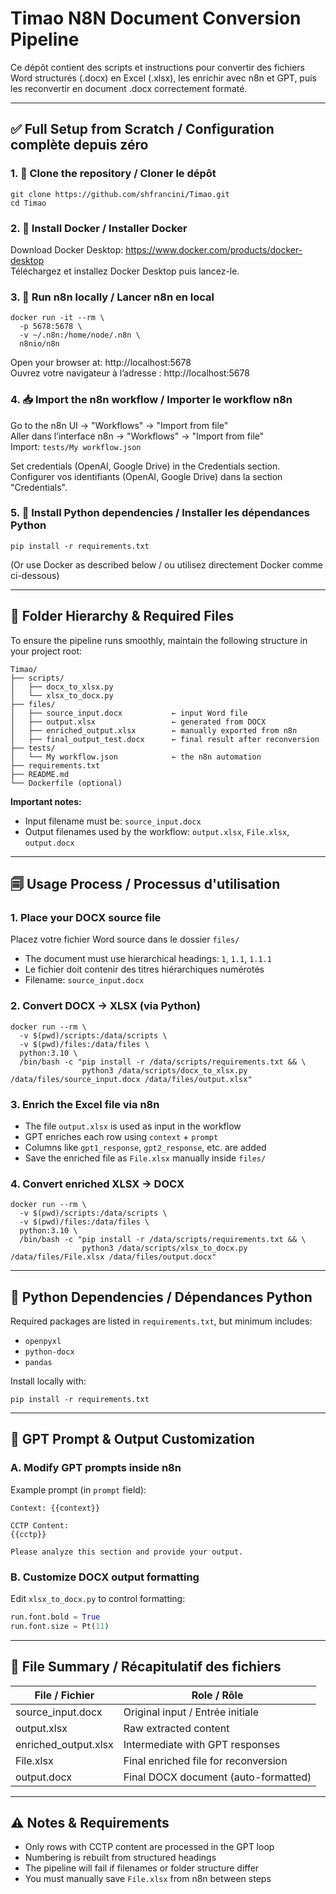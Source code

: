 # Timao N8N Document Conversion Pipeline

Ce dépôt contient des scripts et instructions pour convertir des fichiers Word structurés (.docx) en Excel (.xlsx), les enrichir avec n8n et GPT, puis les reconvertir en document .docx correctement formaté.

---

## ✅ Full Setup from Scratch / Configuration complète depuis zéro

### 1. 🔁 Clone the repository / Cloner le dépôt
```
git clone https://github.com/shfrancini/Timao.git
cd Timao
```

### 2. 🐳 Install Docker / Installer Docker
Download Docker Desktop: https://www.docker.com/products/docker-desktop  
Téléchargez et installez Docker Desktop puis lancez-le.

### 3. 🚀 Run n8n locally / Lancer n8n en local
```
docker run -it --rm \
  -p 5678:5678 \
  -v ~/.n8n:/home/node/.n8n \
  n8nio/n8n
```
Open your browser at: http://localhost:5678  
Ouvrez votre navigateur à l’adresse : http://localhost:5678

### 4. 📥 Import the n8n workflow / Importer le workflow n8n
Go to the n8n UI → "Workflows" → "Import from file"  
Aller dans l’interface n8n → "Workflows" → "Import from file"  
Import: `tests/My workflow.json`

Set credentials (OpenAI, Google Drive) in the Credentials section.  
Configurer vos identifiants (OpenAI, Google Drive) dans la section "Credentials".

### 5. 🐍 Install Python dependencies / Installer les dépendances Python
```
pip install -r requirements.txt
```
(Or use Docker as described below / ou utilisez directement Docker comme ci-dessous)

---

## 📂 Folder Hierarchy & Required Files

To ensure the pipeline runs smoothly, maintain the following structure in your project root:

```
Timao/
├── scripts/
│   ├── docx_to_xlsx.py
│   └── xlsx_to_docx.py
├── files/
│   ├── source_input.docx           ← input Word file
│   ├── output.xlsx                 ← generated from DOCX
│   ├── enriched_output.xlsx        ← manually exported from n8n
│   ├── final_output_test.docx      ← final result after reconversion
├── tests/
│   └── My workflow.json            ← the n8n automation
├── requirements.txt
├── README.md
└── Dockerfile (optional)
```

**Important notes:**
- Input filename must be: `source_input.docx`
- Output filenames used by the workflow: `output.xlsx`, `File.xlsx`, `output.docx`

---

## 🗐 Usage Process / Processus d'utilisation

### 1. Place your DOCX source file
Placez votre fichier Word source dans le dossier `files/`

- The document must use hierarchical headings: `1`, `1.1`, `1.1.1`
- Le fichier doit contenir des titres hiérarchiques numérotés
- Filename: `source_input.docx`

### 2. Convert DOCX → XLSX (via Python)
```
docker run --rm \
  -v $(pwd)/scripts:/data/scripts \
  -v $(pwd)/files:/data/files \
  python:3.10 \
  /bin/bash -c "pip install -r /data/scripts/requirements.txt && \
                python3 /data/scripts/docx_to_xlsx.py /data/files/source_input.docx /data/files/output.xlsx"
```

### 3. Enrich the Excel file via n8n
- The file `output.xlsx` is used as input in the workflow  
- GPT enriches each row using `context` + `prompt`  
- Columns like `gpt1_response`, `gpt2_response`, etc. are added  
- Save the enriched file as `File.xlsx` manually inside `files/`

### 4. Convert enriched XLSX → DOCX
```
docker run --rm \
  -v $(pwd)/scripts:/data/scripts \
  -v $(pwd)/files:/data/files \
  python:3.10 \
  /bin/bash -c "pip install -r /data/scripts/requirements.txt && \
                python3 /data/scripts/xlsx_to_docx.py /data/files/File.xlsx /data/files/output.docx"
```

---

## 🔧 Python Dependencies / Dépendances Python

Required packages are listed in `requirements.txt`, but minimum includes:
- `openpyxl`
- `python-docx`
- `pandas`

Install locally with:
```
pip install -r requirements.txt
```

---

## 🧠 GPT Prompt & Output Customization

### A. Modify GPT prompts inside n8n
Example prompt (in `prompt` field):  
```
Context: {{context}}

CCTP Content:
{{cctp}}

Please analyze this section and provide your output.
```

### B. Customize DOCX output formatting
Edit `xlsx_to_docx.py` to control formatting:
```python
run.font.bold = True
run.font.size = Pt(11)
```

---

## 📌 File Summary / Récapitulatif des fichiers

| File / Fichier              | Role / Rôle                                  |
|----------------------------|-----------------------------------------------|
| source_input.docx           | Original input / Entrée initiale              |
| output.xlsx                 | Raw extracted content                         |
| enriched_output.xlsx        | Intermediate with GPT responses               |
| File.xlsx                   | Final enriched file for reconversion          |
| output.docx                 | Final DOCX document (auto-formatted)          |

---

## ⚠️ Notes & Requirements

- Only rows with CCTP content are processed in the GPT loop  
- Numbering is rebuilt from structured headings  
- The pipeline will fail if filenames or folder structure differ  
- You must manually save `File.xlsx` from n8n between steps
